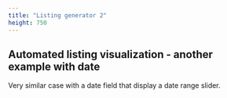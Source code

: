 ```yaml
---
title: "Listing generator 2"
height: 750
---
```


## Automated listing visualization - another example with date

Very similar case with a date field that display a date range slider.
